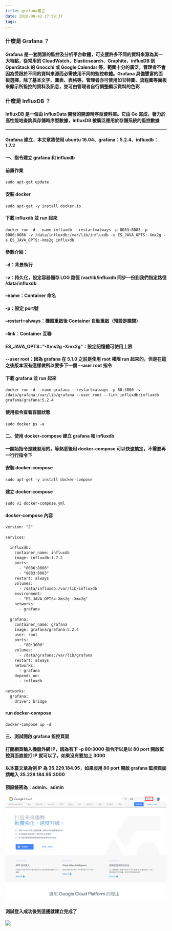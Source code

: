 ```yaml
---
title: grafana建立
date: 2018-08-02 17:59:37
tags:
---
```


### 什麼是 Grafana ？

#### Grafana 是一套開源的監控及分析平台軟體，可支援許多不同的資料來源為其一大特點，從常用的 CloudWatch、Elasticsearch、Graphite、influxDB 到 OpenStack 的 Gnocchi 或 Google Calendar 等，範圍十分的廣泛，管理者不會因為受限於不同的資料來源而必需使用不同的監控軟體。Grafana 具備豐富的面板選擇，除了基本文字、圖表、表格等，管理者亦可使用如甘特圖、流程圖等面板來顯示所監控的資料及訊息，並可由管理者自行調整顯示資料的色彩

### 什麼是 InfluxDB ？

#### InfluxDB 是一個由 InfluxData 開發的開源時序型資料庫。它由 Go 寫成，著力於高性能地查詢與存儲時序型數據，InfluxDB 被廣泛應用於存儲系統的監控數據

***

#### Grafana 建立，本文章將使用 ubuntu 16.04、grafana：5.2.4、influxdb：1.7.2

#### 一、指令建立 grafana 和 influxdb

#### 前置作業

```
sudo apt-get update
```

#### 安裝 docker

```
sudo apt-get -y install docker.io
```

#### 下載 influxdb 並 run 起來

```
docker run -d --name influxdb --restart=always -p 8083:8083 -p 8086:8086 -v /data/influxdb:/var/lib/influxdb -e ES_JAVA_OPTS:-Xmx2g -e ES_JAVA_OPTS:-Xms2g influxdb
```

#### 參數介紹：

#### -d：背景執行

#### -v：持久化，設定容器儲存 LOG 路徑 /var/lib/influxdb 同步一份到我們指定路徑 /data/influxdb

#### –name：Container 命名

#### -p：設定 port號

#### –restart=always：機器重啟後 Container 自動重啟（預設是關閉）

#### –link：Container 互聯

#### ES_JAVA_OPTS=”-Xms2g -Xmx2g”：設定記憶體可使用上限

#### --user root：因為 grafana 在 5.1.0 之前是使用 root 權限 run 起來的，但是在這之後版本沒有這樣做所以要多下一個 --user root 指令

#### 下載 grafana 並 run 起來


```
docker run -d --name grafana --restart=always -p 80:3000 -v /data/grafana:/var/lib/grafana --user root --link influxdb:influxdb grafana/grafana:5.2.4
```

#### 使用指令查看容器狀態

```
sudo docker ps -a
```

#### 二、使用 docker-compose 建立 grafana 和 influxdb

#### 一開始指令是練習用的，等熟悉後用 docker-compose 可以快速搞定，不需要再一行行指令下

#### 安裝 docker-compose

```
sudo apt-get -y install docker-compose
```

#### 建立 docker-compose

```
sudo vi docker-compose.yml
```

#### docker-compose 內容

```
version: "2"

services:

  influxdb:
    container_name: influxdb
    image: influxdb:1.7.2
    ports:
      - "8086:8086"
      - "8083:8083"
    restart: always
    volumes:
      - /data/influxdb:/var/lib/influxdb
    environment:
      - "ES_JAVA_OPTS=-Xms2g -Xmx2g"
    networks:
      - grafana

  grafana:
    container_name: grafana
    image: grafana/grafana:5.2.4
    user: root
    ports:
      - "80:3000"
    volumes:
      - /data/grafana:/var/lib/grafana
    restart: always
    networks:
      - grafana
    depends_on:
      - influxdb

networks:
  grafana:
    driver: bridge
```
#### run docker-compose

```
docker-compose up -d
```

#### 三、測試開啟 grafana 監控頁面

#### 打開網頁輸入機器外網 IP，因為有下 -p 80:3000 指令所以是以 80 port 開啟監控頁面直接打 IP 就可以了，如果沒有要加上 3000

#### 以本篇文章為例 IP 為 35.229.184.95，如果沒用 80 port 開啟 grafana 監控頁面請輸入 35.229.184.95:3000

#### 預設帳密為：admin、admin

![ ](images/1.png)

#### 測試登入成功後到這邊就建立完成了

![ ](images/2.png)